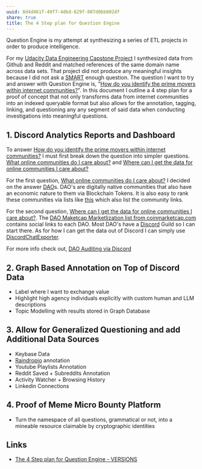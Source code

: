 ```yaml
---
uuid: 8d4d461f-49f7-4dbd-829f-807d0bb602df
share: true
title: The 4 Step plan for Question Engine
---
```

Question Engine is my attempt at synthesizing a series of ETL projects in order to produce intelligence. 

For my [Udacity Data Engineering Capstone Project](/undefined) I synthesized data from Github and Reddit and matched references of the same domain name across data sets. That project did not produce any meaningful insights because I did not ask a [SMART](/7aaae105-b1ea-4e4c-ac0a-2e1013b2d244) enough question. The question I want to try and answer with Question Engine is, "[How do you identify the prime movers within internet communities?](/undefined)". In this document I outline a 4 step plan for a proof of concept that not only transforms data from internet communities into an indexed queryable format but also allows for the annotation, tagging, linking, and questioning any any segment of said data when conducting investigations into meaningful questions.

## 1. Discord Analytics Reports and Dashboard

To answer [How do you identify the prime movers within internet communities?](/undefined) I must first break down the question into simpler questions. [What online communities do I care about?](/undefined) and [Where can I get the data for online communities I care about?](/undefined)

For the first question, [What online communities do I care about?](/undefined) I decided on the answer [DAO](/26725b10-b472-41ee-ba3b-4e9bc851f174)s. DAO's are digitally native communities that also have an economic nature to them via Blockchain Tokens. It is also easy to rank these communities via lists like [this](https://coinmarketcap.com/view/dao/) which also list the community links.

For the second question, [Where can I get the data for online communities I care about?](/undefined). The [DAO Maketcap Marketlization list from coinmarketcap.com](https://coinmarketcap.com/view/dao/) contains social links to each DAO. Most DAO's have a [Discord](/434d4a81-f2cc-4a50-b75c-0c66af4c15b2) Guild so I can start there. As for how I can get the data out of Discord I can simply use [DiscordChatExporter](/undefined).

For more info check out, [DAO Auditing via Discord](/1c376bfd-75ef-4c0d-9e23-3680653de55f)

## 2. Graph Based Annotation on Top of Discord Data

* Label where I want to exchange value
* Highlight high agency individuals explicitly with custom human and LLM descriptions
* Topic Modelling with results stored in Graph Database
## 3. Allow for Generalized Questioning and add Additional Data Sources

* Keybase Data
* [Raindropio](/053d3ec8-825f-40bd-b187-926273159b09) annotation
* Youtube Playlists Annotation
* Reddit Saved + Subreddits Annotation
* Activity Watcher + Browsing History
* Linkedin Connections

## 4. Proof of Meme Micro Bounty Platform

* Turn the namespace of all questions, grammatical or not, into a mineable resource claimable by cryptographic identities
## Links

* [The 4 Step plan for Question Engine - VERSIONS](/undefined)